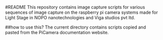 #README
This repository contains image capture scripts for various sequences of image capture on the raspberry pi camera systems made for Light Stage in NOPO nanotechnologies and Viga studios pvt ltd.

##how to use this?
The current directory contains scripts copied and pasted from the PiCamera documentation website.